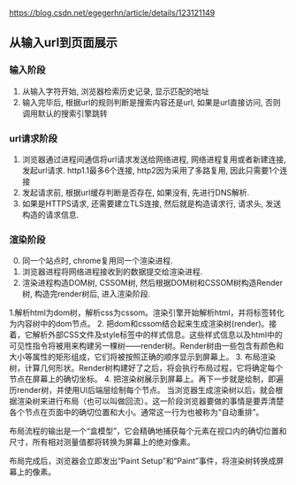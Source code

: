 https://blog.csdn.net/egegerhn/article/details/123121149
## 从输入url到页面展示
### 输入阶段
1. 从输入字符开始, 浏览器检索历史记录, 显示匹配的地址
2. 输入完毕后, 根据url的规则判断是搜索内容还是url, 如果是url直接访问, 否则调用默认的搜索引擎跳转

### url请求阶段
1. 浏览器通过进程间通信将url请求发送给网络进程, 网络进程复用或者新建连接, 发起url请求. http1.1最多6个连接, http2因为采用了多路复用, 因此只需要1个连接
2. 发起请求前, 根据url缓存判断是否存在, 如果没有, 先进行DNS解析. 
3. 如果是HTTPS请求, 还需要建立TLS连接, 然后就是构造请求行, 请求头, 发送构造的请求信息.

### 渲染阶段
0. 同一个站点时, chrome复用同一个渲染进程.
1. 浏览器进程将网络进程接收到的数据提交给渲染进程. 
2. 渲染进程构造DOM树, CSSOM树, 然后根据DOM树和CSSOM树构造Render 树, 构造完render树后, 进入渲染阶段.

1.解析html为dom树，解析css为cssom。渲染引擎开始解析html，并将标签转化为内容树中的dom节点。
2. 把dom和cssom结合起来生成渲染树(render)。接着，它解析外部CSS文件及style标签中的样式信息。这些样式信息以及html中的可见性指令将被用来构建另一棵树——render树。Render树由一些包含有颜色和大小等属性的矩形组成，它们将被按照正确的顺序显示到屏幕上。
3. 布局渲染树，计算几何形状。Render树构建好了之后，将会执行布局过程，它将确定每个节点在屏幕上的确切坐标。
4. 把渲染树展示到屏幕上。再下一步就是绘制，即遍历render树，并使用UI后端层绘制每个节点。
当浏览器生成渲染树以后，就会根据渲染树来进行布局（也可以叫做回流）。这一阶段浏览器要做的事情是要弄清楚各个节点在页面中的确切位置和大小。通常这一行为也被称为“自动重排”。

布局流程的输出是一个“盒模型”，它会精确地捕获每个元素在视口内的确切位置和尺寸，所有相对测量值都将转换为屏幕上的绝对像素。

布局完成后，浏览器会立即发出“Paint Setup”和“Paint”事件，将渲染树转换成屏幕上的像素。
